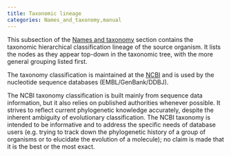 ```yaml
---
title: Taxonomic lineage
categories: Names_and_taxonomy,manual
---
```


This subsection of the [Names and taxonomy](http://www.uniprot.org/help/names%5Fand%5Ftaxonomy%5Fsection) section contains the taxonomic hierarchical classification lineage of the source organism. It lists the nodes as they appear top-down in the taxonomic tree, with the more general grouping listed first.

The taxonomy classification is maintained at the [NCBI](http://www.ncbi.nlm.nih.gov/Taxonomy/) and is used by the nucleotide sequence databases (EMBL/GenBank/DDBJ).

The NCBI taxonomy classification is built mainly from sequence data information, but it also relies on published authorities whenever possible. It strives to reflect current phylogenetic knowledge accurately, despite the inherent ambiguity of evolutionary classification. The NCBI taxonomy is intended to be informative and to address the specific needs of database users (e.g. trying to track down the phylogenetic history of a group of organisms or to elucidate the evolution of a molecule); no claim is made that it is the best or the most exact.
